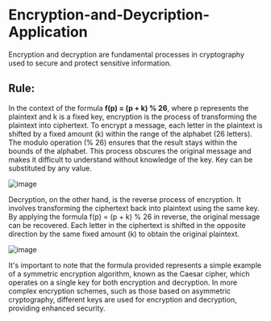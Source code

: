 # Encryption-and-Deycription-Application
Encryption and decryption are fundamental processes in cryptography used to secure and protect sensitive information.

## Rule:
In the context of the formula **f(p) = (p + k) % 26**, where p represents the plaintext and k is a fixed key, encryption is the process of transforming the plaintext into ciphertext. To encrypt a message, each letter in the plaintext is shifted by a fixed amount (k) within the range of the alphabet (26 letters). The modulo operation (% 26) ensures that the result stays within the bounds of the alphabet. This process obscures the original message and makes it difficult to understand without knowledge of the key. Key can be substituted by any value.

![image](https://github.com/Arwa-Fawzy/Encryption-and-Deycription-Application/assets/101527083/a52d0c49-70fa-4bb4-a06d-a6c995d6c13c)

Decryption, on the other hand, is the reverse process of encryption. It involves transforming the ciphertext back into plaintext using the same key. By applying the formula f(p) = (p + k) % 26 in reverse, the original message can be recovered. Each letter in the ciphertext is shifted in the opposite direction by the same fixed amount (k) to obtain the original plaintext.

![image](https://github.com/Arwa-Fawzy/Encryption-and-Deycription-Application/assets/101527083/5e9b1fa5-e7fe-486e-ac24-53ea123ea557)

It's important to note that the formula provided represents a simple example of a symmetric encryption algorithm, known as the Caesar cipher, which operates on a single key for both encryption and decryption. In more complex encryption schemes, such as those based on asymmetric cryptography, different keys are used for encryption and decryption, providing enhanced security.
